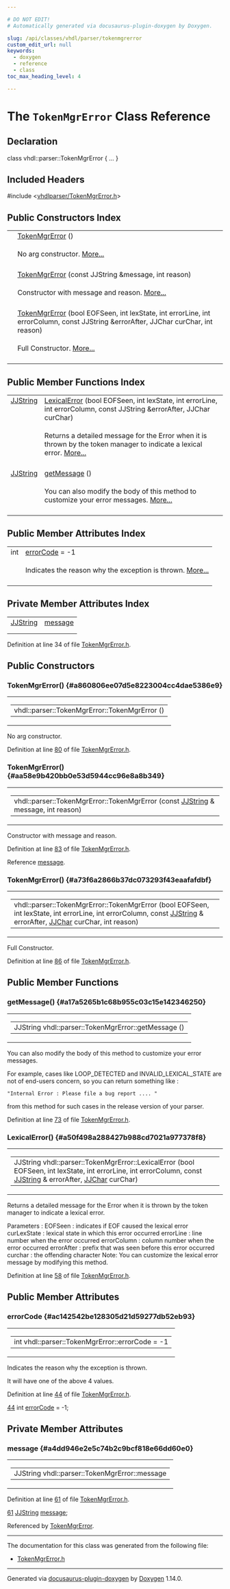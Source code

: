 ```yaml
---

# DO NOT EDIT!
# Automatically generated via docusaurus-plugin-doxygen by Doxygen.

slug: /api/classes/vhdl/parser/tokenmgrerror
custom_edit_url: null
keywords:
  - doxygen
  - reference
  - class
toc_max_heading_level: 4

---
```


<div class="doxyPage">

# The `TokenMgrError` Class Reference



## Declaration

<div class="doxyDeclaration">
class vhdl::parser::TokenMgrError { ... }
</div>

## Included Headers

<div class="doxyIncludesList">#include &lt;<a href="/web-doxygen/docs/api/files/vhdlparser/tokenmgrerror-h">vhdlparser/TokenMgrError.h</a>&gt;
</div>

## Public Constructors Index

<table class="doxyMembersIndex">

<tr class="doxyMemberIndexItem">
<td class="doxyMemberIndexItemType" align="left" valign="top"></td>
<td class="doxyMemberIndexItemName" align="left" valign="top"><a href="#a860806ee07d5e8223004cc4dae5386e9">TokenMgrError</a> ()</td>
</tr>
<tr class="doxyMemberIndexDescription">
<td class="doxyMemberIndexDescriptionLeft"></td>
<td class="doxyMemberIndexDescriptionRight">
<p>No arg constructor. <a href="#a860806ee07d5e8223004cc4dae5386e9">More...</a></p>
</td>
</tr>
<tr class="doxyMemberIndexSeparator">
<td class="doxyMemberIndexSeparator" colspan="2"></td>
</tr>

<tr class="doxyMemberIndexItem">
<td class="doxyMemberIndexItemType" align="left" valign="top"></td>
<td class="doxyMemberIndexItemName" align="left" valign="top"><a href="#aa58e9b420bb0e53d5944cc96e8a8b349">TokenMgrError</a> (const JJString &amp;message, int reason)</td>
</tr>
<tr class="doxyMemberIndexDescription">
<td class="doxyMemberIndexDescriptionLeft"></td>
<td class="doxyMemberIndexDescriptionRight">
<p>Constructor with message and reason. <a href="#aa58e9b420bb0e53d5944cc96e8a8b349">More...</a></p>
</td>
</tr>
<tr class="doxyMemberIndexSeparator">
<td class="doxyMemberIndexSeparator" colspan="2"></td>
</tr>

<tr class="doxyMemberIndexItem">
<td class="doxyMemberIndexItemType" align="left" valign="top"></td>
<td class="doxyMemberIndexItemName" align="left" valign="top"><a href="#a73f6a2866b37dc073293f43eaafafdbf">TokenMgrError</a> (bool EOFSeen, int lexState, int errorLine, int errorColumn, const JJString &amp;errorAfter, JJChar curChar, int reason)</td>
</tr>
<tr class="doxyMemberIndexDescription">
<td class="doxyMemberIndexDescriptionLeft"></td>
<td class="doxyMemberIndexDescriptionRight">
<p>Full Constructor. <a href="#a73f6a2866b37dc073293f43eaafafdbf">More...</a></p>
</td>
</tr>
<tr class="doxyMemberIndexSeparator">
<td class="doxyMemberIndexSeparator" colspan="2"></td>
</tr>

</table>

## Public Member Functions Index

<table class="doxyMembersIndex">

<tr class="doxyMemberIndexItem">
<td class="doxyMemberIndexItemType" align="left" valign="top"><a href="/web-doxygen/docs/api/files/vhdlparser/javacc-h/#a53453cc4dabae8211762d8e348cf7a00">JJString</a></td>
<td class="doxyMemberIndexItemName" align="left" valign="top"><a href="#a50f498a288427b988cd7021a977378f8">LexicalError</a> (bool EOFSeen, int lexState, int errorLine, int errorColumn, const JJString &amp;errorAfter, JJChar curChar)</td>
</tr>
<tr class="doxyMemberIndexDescription">
<td class="doxyMemberIndexDescriptionLeft"></td>
<td class="doxyMemberIndexDescriptionRight">
<p>Returns a detailed message for the Error when it is thrown by the token manager to indicate a lexical error. <a href="#a50f498a288427b988cd7021a977378f8">More...</a></p>
</td>
</tr>
<tr class="doxyMemberIndexSeparator">
<td class="doxyMemberIndexSeparator" colspan="2"></td>
</tr>

<tr class="doxyMemberIndexItem">
<td class="doxyMemberIndexItemType" align="left" valign="top"><a href="/web-doxygen/docs/api/files/vhdlparser/javacc-h/#a53453cc4dabae8211762d8e348cf7a00">JJString</a></td>
<td class="doxyMemberIndexItemName" align="left" valign="top"><a href="#a17a5265b1c68b955c03c15e142346250">getMessage</a> ()</td>
</tr>
<tr class="doxyMemberIndexDescription">
<td class="doxyMemberIndexDescriptionLeft"></td>
<td class="doxyMemberIndexDescriptionRight">
<p>You can also modify the body of this method to customize your error messages. <a href="#a17a5265b1c68b955c03c15e142346250">More...</a></p>
</td>
</tr>
<tr class="doxyMemberIndexSeparator">
<td class="doxyMemberIndexSeparator" colspan="2"></td>
</tr>

</table>

## Public Member Attributes Index

<table class="doxyMembersIndex">

<tr class="doxyMemberIndexItem">
<td class="doxyMemberIndexItemType" align="left" valign="top">int</td>
<td class="doxyMemberIndexItemName" align="left" valign="top"><a href="#ac142542be128305d21d59277db52eb93">errorCode</a> = -1</td>
</tr>
<tr class="doxyMemberIndexDescription">
<td class="doxyMemberIndexDescriptionLeft"></td>
<td class="doxyMemberIndexDescriptionRight">
<p>Indicates the reason why the exception is thrown. <a href="#ac142542be128305d21d59277db52eb93">More...</a></p>
</td>
</tr>
<tr class="doxyMemberIndexSeparator">
<td class="doxyMemberIndexSeparator" colspan="2"></td>
</tr>

</table>

## Private Member Attributes Index

<table class="doxyMembersIndex">

<tr class="doxyMemberIndexItem">
<td class="doxyMemberIndexItemType" align="left" valign="top"><a href="/web-doxygen/docs/api/files/vhdlparser/javacc-h/#a53453cc4dabae8211762d8e348cf7a00">JJString</a></td>
<td class="doxyMemberIndexItemName" align="left" valign="top"><a href="#a4dd946e2e5c74b2c9bcf818e66dd60e0">message</a></td>
</tr>
<tr class="doxyMemberIndexDescription">
<td class="doxyMemberIndexDescriptionLeft"></td>
<td class="doxyMemberIndexDescriptionRight">
</td>
</tr>
<tr class="doxyMemberIndexSeparator">
<td class="doxyMemberIndexSeparator" colspan="2"></td>
</tr>

</table>


<p>Definition at line 34 of file <a href="/web-doxygen/docs/api/files/vhdlparser/tokenmgrerror-h">TokenMgrError.h</a>.</p>

<div class="doxySectionDef">

## Public Constructors

### TokenMgrError() {#a860806ee07d5e8223004cc4dae5386e9}

<div class="doxyMemberItem">
<div class="doxyMemberProto">
<table class="doxyMemberLabels">
<tr class="doxyMemberLabels">
<td class="doxyMemberLabelsLeft">
<table class="doxyMemberName">
<tr>
<td class="doxyMemberName">vhdl::parser::TokenMgrError::TokenMgrError ()</td>
</tr>
</table>
</td>
</tr>
</table>
</div>
<div class="doxyMemberDoc">
<p>No arg constructor.</p>

<p>Definition at line <a href="/web-doxygen/docs/api/files/vhdlparser/tokenmgrerror-h/#l00080">80</a> of file <a href="/web-doxygen/docs/api/files/vhdlparser/tokenmgrerror-h">TokenMgrError.h</a>.</p>
</div>
</div>

### TokenMgrError() {#aa58e9b420bb0e53d5944cc96e8a8b349}

<div class="doxyMemberItem">
<div class="doxyMemberProto">
<table class="doxyMemberLabels">
<tr class="doxyMemberLabels">
<td class="doxyMemberLabelsLeft">
<table class="doxyMemberName">
<tr>
<td class="doxyMemberName">vhdl::parser::TokenMgrError::TokenMgrError (const <a href="/web-doxygen/docs/api/files/vhdlparser/javacc-h/#a53453cc4dabae8211762d8e348cf7a00">JJString</a> &amp; message, int reason)</td>
</tr>
</table>
</td>
</tr>
</table>
</div>
<div class="doxyMemberDoc">
<p>Constructor with message and reason.</p>

<p>Definition at line <a href="/web-doxygen/docs/api/files/vhdlparser/tokenmgrerror-h/#l00083">83</a> of file <a href="/web-doxygen/docs/api/files/vhdlparser/tokenmgrerror-h">TokenMgrError.h</a>.</p>

Reference <a href="#a4dd946e2e5c74b2c9bcf818e66dd60e0">message</a>.
</div>
</div>

### TokenMgrError() {#a73f6a2866b37dc073293f43eaafafdbf}

<div class="doxyMemberItem">
<div class="doxyMemberProto">
<table class="doxyMemberLabels">
<tr class="doxyMemberLabels">
<td class="doxyMemberLabelsLeft">
<table class="doxyMemberName">
<tr>
<td class="doxyMemberName">vhdl::parser::TokenMgrError::TokenMgrError (bool EOFSeen, int lexState, int errorLine, int errorColumn, const <a href="/web-doxygen/docs/api/files/vhdlparser/javacc-h/#a53453cc4dabae8211762d8e348cf7a00">JJString</a> &amp; errorAfter, <a href="/web-doxygen/docs/api/files/vhdlparser/javacc-h/#ac92fa8b4f5fb2ad4efec4f05be1c911b">JJChar</a> curChar, int reason)</td>
</tr>
</table>
</td>
</tr>
</table>
</div>
<div class="doxyMemberDoc">
<p>Full Constructor.</p>

<p>Definition at line <a href="/web-doxygen/docs/api/files/vhdlparser/tokenmgrerror-h/#l00086">86</a> of file <a href="/web-doxygen/docs/api/files/vhdlparser/tokenmgrerror-h">TokenMgrError.h</a>.</p>
</div>
</div>

</div>

<div class="doxySectionDef">

## Public Member Functions

### getMessage() {#a17a5265b1c68b955c03c15e142346250}

<div class="doxyMemberItem">
<div class="doxyMemberProto">
<table class="doxyMemberLabels">
<tr class="doxyMemberLabels">
<td class="doxyMemberLabelsLeft">
<table class="doxyMemberName">
<tr>
<td class="doxyMemberName">JJString vhdl::parser::TokenMgrError::getMessage ()</td>
</tr>
</table>
</td>
</tr>
</table>
</div>
<div class="doxyMemberDoc">
<p>You can also modify the body of this method to customize your error messages.</p>


<p>For example, cases like LOOP_DETECTED and INVALID_LEXICAL_STATE are not of end-users concern, so you can return something like :</p>


<pre><code>"Internal Error : Please file a bug report .... "
</code></pre>


<p>from this method for such cases in the release version of your parser.</p>

<p>Definition at line <a href="/web-doxygen/docs/api/files/vhdlparser/tokenmgrerror-h/#l00073">73</a> of file <a href="/web-doxygen/docs/api/files/vhdlparser/tokenmgrerror-h">TokenMgrError.h</a>.</p>
</div>
</div>

### LexicalError() {#a50f498a288427b988cd7021a977378f8}

<div class="doxyMemberItem">
<div class="doxyMemberProto">
<table class="doxyMemberLabels">
<tr class="doxyMemberLabels">
<td class="doxyMemberLabelsLeft">
<table class="doxyMemberName">
<tr>
<td class="doxyMemberName">JJString vhdl::parser::TokenMgrError::LexicalError (bool EOFSeen, int lexState, int errorLine, int errorColumn, const <a href="/web-doxygen/docs/api/files/vhdlparser/javacc-h/#a53453cc4dabae8211762d8e348cf7a00">JJString</a> &amp; errorAfter, <a href="/web-doxygen/docs/api/files/vhdlparser/javacc-h/#ac92fa8b4f5fb2ad4efec4f05be1c911b">JJChar</a> curChar)</td>
</tr>
</table>
</td>
</tr>
</table>
</div>
<div class="doxyMemberDoc">
<p>Returns a detailed message for the Error when it is thrown by the token manager to indicate a lexical error.</p>


<p>Parameters : EOFSeen : indicates if EOF caused the lexical error curLexState : lexical state in which this error occurred errorLine : line number when the error occurred errorColumn : column number when the error occurred errorAfter : prefix that was seen before this error occurred curchar : the offending character Note: You can customize the lexical error message by modifying this method.</p>

<p>Definition at line <a href="/web-doxygen/docs/api/files/vhdlparser/tokenmgrerror-h/#l00058">58</a> of file <a href="/web-doxygen/docs/api/files/vhdlparser/tokenmgrerror-h">TokenMgrError.h</a>.</p>
</div>
</div>

</div>

<div class="doxySectionDef">

## Public Member Attributes

### errorCode {#ac142542be128305d21d59277db52eb93}

<div class="doxyMemberItem">
<div class="doxyMemberProto">
<table class="doxyMemberLabels">
<tr class="doxyMemberLabels">
<td class="doxyMemberLabelsLeft">
<table class="doxyMemberName">
<tr>
<td class="doxyMemberName">int vhdl::parser::TokenMgrError::errorCode = -1</td>
</tr>
</table>
</td>
</tr>
</table>
</div>
<div class="doxyMemberDoc">
<p>Indicates the reason why the exception is thrown.</p>


<p>It will have one of the above 4 values.</p>

<p>Definition at line <a href="/web-doxygen/docs/api/files/vhdlparser/tokenmgrerror-h/#l00044">44</a> of file <a href="/web-doxygen/docs/api/files/vhdlparser/tokenmgrerror-h">TokenMgrError.h</a>.</p>

<div class="doxyProgramListing">

<div class="doxyCodeLine"><span class="doxyLineNumber"><a href="#ac142542be128305d21d59277db52eb93">44</a></span><span class="doxyLineContent"><span class="doxyHighlight">  </span><span class="doxyHighlightKeywordType">int</span><span class="doxyHighlight"> <a href="#ac142542be128305d21d59277db52eb93">errorCode</a> = -1;</span></span></div>

</div>

</div>
</div>

</div>

<div class="doxySectionDef">

## Private Member Attributes

### message {#a4dd946e2e5c74b2c9bcf818e66dd60e0}

<div class="doxyMemberItem">
<div class="doxyMemberProto">
<table class="doxyMemberLabels">
<tr class="doxyMemberLabels">
<td class="doxyMemberLabelsLeft">
<table class="doxyMemberName">
<tr>
<td class="doxyMemberName">JJString vhdl::parser::TokenMgrError::message</td>
</tr>
</table>
</td>
</tr>
</table>
</div>
<div class="doxyMemberDoc">


<p>Definition at line <a href="/web-doxygen/docs/api/files/vhdlparser/tokenmgrerror-h/#l00061">61</a> of file <a href="/web-doxygen/docs/api/files/vhdlparser/tokenmgrerror-h">TokenMgrError.h</a>.</p>

<div class="doxyProgramListing">

<div class="doxyCodeLine"><span class="doxyLineNumber"><a href="#a4dd946e2e5c74b2c9bcf818e66dd60e0">61</a></span><span class="doxyLineContent"><span class="doxyHighlight">   <a href="/web-doxygen/docs/api/files/vhdlparser/javacc-h/#a53453cc4dabae8211762d8e348cf7a00">JJString</a> <a href="#a4dd946e2e5c74b2c9bcf818e66dd60e0">message</a>;</span></span></div>

</div>


Referenced by <a href="#aa58e9b420bb0e53d5944cc96e8a8b349">TokenMgrError</a>.
</div>
</div>

</div>

<hr/>

<p>The documentation for this class was generated from the following file:</p>

<ul>
<li><a href="/web-doxygen/docs/api/files/vhdlparser/tokenmgrerror-h">TokenMgrError.h</a></li>
</ul>

<hr/>

<p class="doxyGeneratedBy">Generated via <a href="https://github.com/xpack/docusaurus-plugin-doxygen">docusaurus-plugin-doxygen</a> by <a href="https://www.doxygen.nl">Doxygen</a> 1.14.0.</p>

</div>

